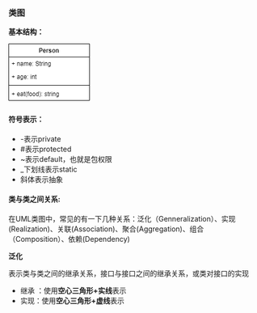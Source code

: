 ### 类图

**基本结构：**

![基本结构](./类图.png)

#### 符号表示：

+ -表示private
+ #表示protected
+ ~表示default，也就是包权限
+ _下划线表示static
+ 斜体表示抽象

#### 类与类之间关系:

在UML类图中，常见的有一下几种关系：泛化（Genneralization）、实现(Realization)、关联(Association)、聚合(Aggregation)、组合（Composition）、依赖(Dependency)

**泛化**

表示类与类之间的继承关系，接口与接口之间的继承关系，或类对接口的实现

+ 继承 ：使用**空心三角形+实线**表示
+ 实现：使用**空心三角形+虚线**表示

